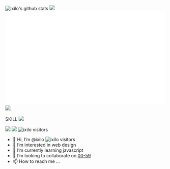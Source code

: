 ![ixilo's github stats](https://github-readme-stats.vercel.app/api?username=ixilo&theme=dracula&hide=commits)
![](https://github-readme-streak-stats.herokuapp.com?user=ixilio&amp;theme=leafy&amp;date_format=j%20M%5B%20Y%5D&amp;ring=047884&amp;sideNums=06ACBD&amp;dates=06ACBD&amp;currStreakNum=08E8FF&amp;currStreakLabel=08E8FF&amp;background=ffffff00&amp;hide_border=true)
![](https://github.com/mattnix4/github-stats/blob/master/generated/overview.svg)
![](https://github.com/ixilio/github-stats/blob/master/generated/languages.svg)

SKILL
![](https://img.shields.io/badge/JavaScript-F7DF1E?style=for-the-badge&logo=javascript&logoColor=teal)

![](https://komarev.com/ghpvc/?username=xilio&amp;color=0066ff)
![](https://api.visitorbadge.io/api/VisitorHit?user=ixilio&repo=ixilio&countColor=%2308E8FF)
![ixilo visitors](https://visitor-badge.glitch.me/badge?page_id=ixilo)
- 👋 Hi, I’m @ixilo ![ixilo visitors](https://visitor-badge.glitch.me/badge?page_id=ixilo)
- 👀 I’m interested in web design
- 🌱 I’m currently learning javascript
- 💞️ I’m looking to collaborate on [00-59](https://00-59.com)
- 📫 How to reach me ...

<!---
ixilo/ixilo is a ✨ special ✨ repository because its `README.md` (this file) appears on your GitHub profile.
You can click the Preview link to take a look at your changes.
--->

